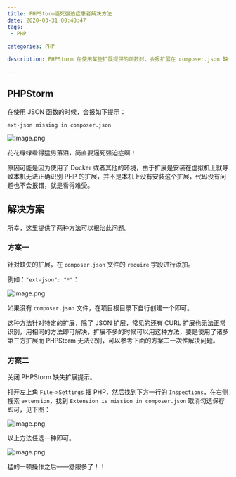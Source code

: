 ```yaml
---
title: PHPStorm逼死强迫症患者解决方法
date: 2020-03-31 00:40:47
tags:
 - PHP
 
categories: PHP

description: PHPStorm 在使用某些扩展提供的函数时，会报扩展在 composer.json 缺失的问题，如使用 json 相关的函数会提示 “ext-json missing in composer.json”，虽然并不是真正的报错，但是这种提示对于强迫症来说实在太难受了，看完这篇文章，强迫症患者就舒服了。

---
```

## PHPStorm 
在使用 JSON 函数的时候，会报如下提示：

```
ext-json missing in composer.json
```

![image.png](https://i.loli.net/2019/11/26/sYow5WKkvbRdXOV.png)

花花绿绿看得猛男落泪，简直要逼死强迫症啊！

原因可能是因为使用了 Docker 或者其他的环境，由于扩展是安装在虚拟机上就导致本机无法正确识别 PHP 的扩展，并不是本机上没有安装这个扩展，代码没有问题也不会报错，就是看得难受。

## 解决方案
所幸，这里提供了两种方法可以根治此问题。

### 方案一
针对缺失的扩展，在 `composer.json` 文件的 `require` 字段进行添加。

例如：`"ext-json": "*"`：

![image.png](https://i.loli.net/2019/11/26/IH3GgJQB4XWpz8y.png)

如果没有 `composer.json` 文件，在项目根目录下自行创建一个即可。

这种方法针对特定的扩展，除了 JSON 扩展，常见的还有 CURL 扩展也无法正常识别，用相同的方法即可解决，扩展不多的时候可以用这种方法，要是使用了诸多第三方扩展而 PHPStorm 无法识别，可以参考下面的方案二一次性解决问题。

### 方案二
关闭 PHPStorm 缺失扩展提示。

打开左上角 `File->Settings` 搜 PHP，然后找到下方一行的 `Inspections`，在右侧搜索 `extension`，找到 `Extension is mission in composer.json` 取消勾选保存即可，见下图：

![image.png](https://i.loli.net/2019/11/26/bB9RVYwCf6DtmGL.png)

以上方法任选一种即可。

![image.png](https://i.loli.net/2019/11/26/UZdEPz9Hg5MkXyt.png)

猛的一顿操作之后——舒服多了！！
